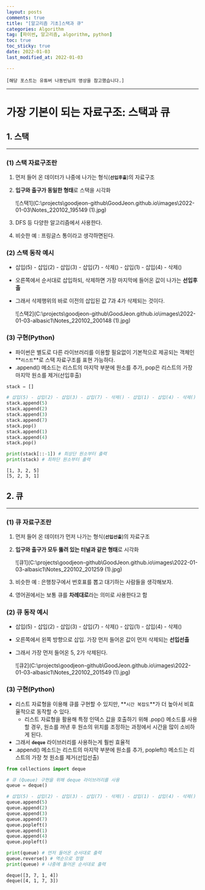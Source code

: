 ```yaml
---
layout: posts
comments: true
title: "[알고리즘 기초]스택과 큐"
categories: Algorithm
tag: [파이썬, 알고리즘, algorithm, python]
toc: true
toc_sticky: true
date: 2022-01-03
last_modified_at: 2022-01-03

---
```




`[해당 포스트는 유튜버 나동빈님의 영상을 참고했습니다.]`

---



# 가장 기본이 되는 자료구조: 스택과 큐



## 1. 스택

---

### (1) 스택 자료구조란

1. 먼저 들어 온 데이터가 나중에 나가는 형식(**`선입후출`**)의 자료구조

2. **입구와 출구가 동일한 형태**로 스택을 시각화 

   ![스택1](C:\projects\goodjeon-github\GoodJeon.github.io\images\2022-01-03\Notes_220102_195149 (1).jpg)

3. DFS 등 다양한 알고리즘에서 사용한다.

4. 비슷한 예 : 프링글스 통이라고 생각하면된다.

   

### (2) 스택 동작 예시

- 삽입(5) - 삽입(2) - 삽입(3) - 삽입(7) - 삭제() - 삽입(1) - 삽입(4) - 삭제()

- 오른쪽에서 순서대로 삽입하되, 삭제하면 가장 마지막에 들어온 값이 나가는 **선입후출**

- 그래서 삭제행위의 바로 이전의 삽입된 값 7과 4가 삭제되는 것이다.

  ![스택2](C:\projects\goodjeon-github\GoodJeon.github.io\images\2022-01-03-albasic1\Notes_220102_200148 (1).jpg)

### (3) 구현(Python)

- 파이썬은 별도로 다른 라이브러리를 이용할 필요없이 기본적으로 제공되는 객체인 **`리스트`**로 스택 자료구조를 표현 가능하다.
- .append() 메소드는 리스트의 마지막 부분에 원소를 추가, pop은 리스트의 가장 마지막 원소를 제거(선입후출)

```python
stack = []

# 삽입(5) - 삽입(2) - 삽입(3) - 삽입(7) - 삭제() - 삽입(1) - 삽입(4) - 삭제()
stack.append(5)
stack.append(2)
stack.append(3)
stack.append(7)
stack.pop()
stack.append(1)
stack.append(4)
stack.pop()

print(stack[::-1]) # 최상단 원소부터 출력
print(stack) # 최하단 원소부터 출력
```

```
[1, 3, 2, 5]
[5, 2, 3, 1]
```







## 2. 큐

---

### (1) 큐 자료구조란

1. 먼저 들어 온 데이터가 먼저 나가는 형식(**`선입선출`**)의 자료구조

2. **입구와 출구가 모두 뚫려 있는 터널과 같은 형태**로 시각화

   ![큐1](C:\projects\goodjeon-github\GoodJeon.github.io\images\2022-01-03-albasic1\Notes_220102_201259 (1).jpg)

3. 비슷한 예 : 은행창구에서 번호표를 뽑고 대기하는 사람들을  생각해보자.

4. 영어권에서는 보통 큐를 **차례대로**라는 의미로 사용한다고 함



### (2) 큐 동작 예시

- 삽입(5) - 삽입(2) - 삽입(3) - 삽입(7) - 삭제() - 삽입(1) - 삽입(4) - 삭제()

- 오른쪽에서 왼쪽 방향으로 삽입. 가장 먼저 들어온 값이 먼저 삭제되는 **선입선출**

- 그래서 가장 먼저 들어온 5, 2가 삭제된다.

  ![큐2](C:\projects\goodjeon-github\GoodJeon.github.io\images\2022-01-03-albasic1\Notes_220102_201549 (1).jpg)

  

### (3) 구현(Python)

* 리스트 자료형을 이용해 큐를 구현할 수 있지만, **`시간 복잡도`**가 더 높아서 비효율적으로 동작할 수 있다.
  * 리스트 자료형을 활용해 특정 인덱스 값을 호출하기 위해 .pop() 메소드를 사용할 경우,  원소를 꺼낸 후 원소의 위치를 조정하는 과정에서 시간을 많이 소비하게 된다.
* 그래서 **`deque`** 라이브러리를 사용하는게 훨씬 효율적
* .append() 메소드는 리스트의 마지막 부분에 원소를 추가, popleft() 메소드는 리스트의 가장 첫 원소를 제거(선입선출)

```python
from collections import deque

# 큐 (Queue) 구현을 위해 deque 라이브러리를 사용
queue = deque()

# 삽입(5) - 삽입(2) - 삽입(3) - 삽입(7) - 삭제() - 삽입(1) - 삽입(4) - 삭제()
queue.append(5)
queue.append(2)
queue.append(3)
queue.append(7)
queue.popleft()
queue.append(1)
queue.append(4)
queue.popleft()

print(queue) # 먼저 들어온 순서대로 출력
queue.reverse() # 역순으로 정렬
print(queue) # 나중에 들어온 순서대로 출력
```

```
deque([3, 7, 1, 4])
deque([4, 1, 7, 3])
```



